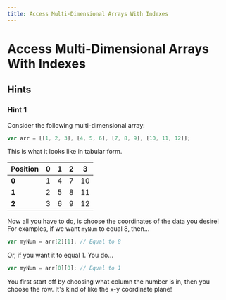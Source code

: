 ```yaml
---
title: Access Multi-Dimensional Arrays With Indexes
---
```

# Access Multi-Dimensional Arrays With Indexes

## Hints

### Hint 1
Consider the following multi-dimensional array:

```javascript
var arr = [[1, 2, 3], [4, 5, 6], [7, 8, 9], [10, 11, 12]];
```

This is what it looks like in tabular form.

   | Position | 0 | 1 | 2 | 3 |
   |   ---    |---|---|---|---|
   | **0**    | 1 | 4 | 7 | 10|
   | **1**    | 2 | 5 | 8 | 11|
   | **2**    | 3 | 6 | 9 | 12|
   
Now all you have to do, is choose the coordinates of the data you desire! For examples, if we want `myNum` to equal 8, then...

```javascript
var myNum = arr[2][1]; // Equal to 8
```

Or, if you want it to equal 1. You do...

```javascript
var myNum = arr[0][0]; // Equal to 1
```

You first start off by choosing what column the number is in, then you choose the row. It's kind of like the x-y coordinate plane!
